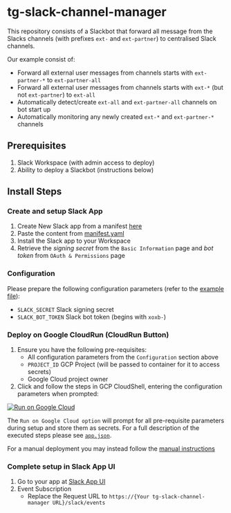 # tg-slack-channel-manager
This repository consists of a Slackbot that forward all message from the Slacks channels (with prefixes `ext-` and `ext-partner`) to centralised Slack channels. 

Our example consist of:
* Forward all external user messages from channels starts with `ext-partner-*` to `ext-partner-all`
* Forward all external user messages from channels starts with `ext-*` (but not `ext-partner`) to `ext-all`
* Automatically detect/create `ext-all` and `ext-partner-all` channels on bot start up
* Automatically monitoring any newly created `ext-*` and `ext-partner-*` channels

## Prerequisites
1. Slack Workspace (with admin access to deploy)
2. Ability to deploy a Slackbot (instructions below)

## Install Steps
### Create and setup Slack App
1. Create New Slack app from a manifest [here](https://api.slack.com/apps)
2. Paste the content from [manifest.yaml](./manifest.yml)
3. Install the Slack app to your Workspace
4. Retrieve the _signing secret_ from the `Basic Information` page and _bot token_ from `OAuth & Permissions` page

### Configuration
Please prepare the following configuration parameters (refer to the [example file](./tg-slack-channelmanager.conf)):
- `SLACK_SECRET` Slack signing secret
- `SLACK_BOT_TOKEN` Slack bot token (begins with `xoxb-`)


### Deploy on Google CloudRun (CloudRun Button)
1. Ensure you have the following pre-requisites:
   - All configuration parameters from the `Configuration` section above
   - `PROJECT_ID` GCP Project (will be passed to container for it to access secrets)
   - Google Cloud project owner
2. Click and follow the steps in GCP CloudShell, entering the configuration parameters when prompted:

[![Run on Google Cloud](https://deploy.cloud.run/button.svg)](https://deploy.cloud.run?git_repo=https://github.com/Twingate-Labs/tg-slack-channel-manager)

The `Run on Google Cloud option` will prompt for all pre-requisite parameters during setup and store them as secrets. For a full description of the executed steps please see [`app.json`](./app.json).

For a manual deployment you may instead follow the [manual instructions](./docs/MANUAL_DEPLOYMENT.md)

### Complete setup in Slack App UI
1. Go to your app at [Slack App UI](https://api.slack.com/apps)
3. Event Subscription
   * Replace the Request URL to `https://{Your tg-slack-channel-manager URL}/slack/events`
